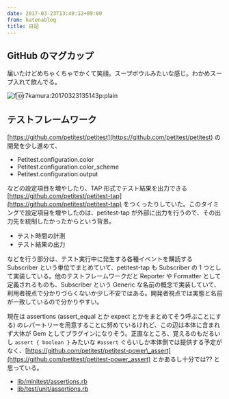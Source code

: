 ```yaml
---
date: 2017-03-23T13:49:12+09:00
from: hatenablog
title: 日記
---
```

## GitHub のマグカップ

届いたけどめちゃくちゃでかくて笑顔。スープボウルみたいな感じ。わかめスープ入れて飲んでる。

![f:id:r7kamura:20170323135143p:plain](https://cdn-ak.f.st-hatena.com/images/fotolife/r/r7kamura/20170323/20170323135143.png "f:id:r7kamura:20170323135143p:plain")

## テストフレームワーク

[https://github.com/petitest/petitest](https://github.com/petitest/petitest) の開発を少し進めて、

- Petitest.configuration.color
- Petitest.configuration.color\_scheme
- Petitest.configuration.output

などの設定項目を増やしたり、TAP 形式でテスト結果を出力できる [https://github.com/petitest/petitest-tap](https://github.com/petitest/petitest-tap) をつくったりしていた。このタイミングで設定項目を増やしたのは、petitest-tap が外部に出力を行うので、その出力先を統制したかったからという背景。

- テスト時間の計測
- テスト結果の出力

などを行う部分は、テスト実行中に発生する各種イベントを購読する Subscriber という単位でまとめていて、petitest-tap も Subscriber の 1 つとして実装している。他のテストフレームワークだと Reporter や Formatter として定義されるものも、Subscriber という Generic な名前の概念で実装していて、利用者視点で分かりづらくないか少し不安ではある。開発者視点では実態と名前が一致しているので分かりやすい。

現在は assertions (assert\_equal とか expect とかをまとめてそう呼ぶことにする) のレパートリーを用意することに努めているけれど、この辺は本体に含まれず大体が Gem としてプラグインになりそう。正直なところ、覚えるのもだるいし `assert { boolean }` みたいな `#assert` ぐらいしか本体側では提供する予定がなく、[https://github.com/petitest/petitest-power\_assert](https://github.com/petitest/petitest-power_assert) とかあるし十分では?? と思っている。

- [lib/minitest/assertions.rb](https://github.com/seattlerb/minitest/blob/c6ba2afd90473b76d289562edd24f7d7ca8484f9/lib/minitest/assertions.rb)
- [lib/test/unit/assertions.rb](https://github.com/test-unit/test-unit/blob/0e79db64366a909470836992cf1dd345696663d3/lib/test/unit/assertions.rb)
